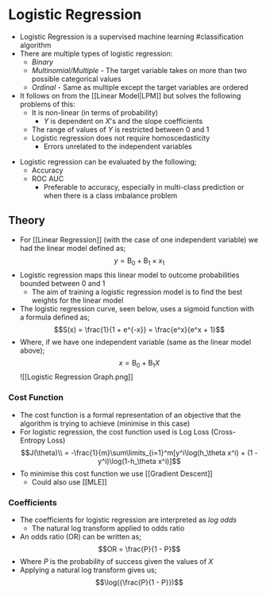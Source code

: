 # Logistic Regression

- Logistic Regression is a supervised machine learning #classification algorithm
- There are multiple types of logistic regression:
	- *Binary*
	- *Multinomial/Multiple* - The target variable takes on more than two possible categorical values
	- *Ordinal* - Same as multiple except the target variables are ordered 
- It follows on from the [[Linear Model|LPM]] but solves the following problems of this:
	* It is non-linear (in terms of probability)
		* $Y$ is dependent on $X$'s and the slope coefficients
	* The range of values of $Y$ is restricted between 0 and 1
	* Logistic regression does not require homoscedasticity
		* Errors unrelated to the independent variables
* Logistic regression can be evaluated by the following;
	* Accuracy
	* ROC AUC
		* Preferable to accuracy, especially in multi-class prediction or when there is a class imbalance problem

## Theory
- For [[Linear Regression]] (with the case of one independent variable) we had the linear model defined as;
$$y = \text{B}_0 + \text{B}_1 \times x_1$$
- Logistic regression maps this linear model to outcome probabilities bounded between 0 and 1
	- The aim of training a logistic regression model is to find the best weights for the linear model
- The logistic regression curve, seen below, uses a sigmoid function with a formula defined as;
$$S(x) = \frac{1}{1 + e^{-x}} = \frac{e^x}{e^x + 1}$$
- Where, if we have one independent variable (same as the linear model above);
$$x = \text{B}_0 + \text{B}_1X$$
![[Logistic Regression Graph.png]]

### Cost Function
- The cost function is a formal representation of an objective that the algorithm is trying to achieve (minimise in this case)
- For logistic regression, the cost function used is Log Loss (Cross-Entropy Loss)
$$J(\theta)\\ = -\frac{1}{m}\sum\limits_{i=1}^m[y^i\log(h_\theta x^i) + (1 - y^i)\log(1-h_\theta x^i)]$$
- To minimise this cost function we use [[Gradient Descent]]
	- Could also use [[MLE]]

### Coefficients
* The coefficients for logistic regression are interpreted as *log odds*
	* The natural log transform applied to odds ratio
* An odds ratio (OR) can be written as;
$$OR = \frac{P}{1 - P}$$
* Where $P$ is the probability of success given the values of $X$
* Applying a natural log transform gives us;
$$\log({\frac{P}{1 - P}})$$

